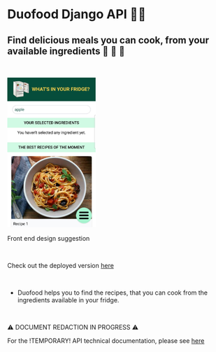 # Duofood Django API 👨‍🍳       

## Find delicious meals you can cook, from your available ingredients  🍕 🍗 🍝 

&nbsp;



<img src="https://raw.githubusercontent.com/roldel/duofood-django-API/main/frontend.jpeg" width="40%">

Front end design suggestion

&nbsp;

Check out the deployed version [here](https://duofood.eu.pythonanywhere.com/)

&nbsp;



- Duofood helps you to find the recipes, that you can cook from the ingredients available in your fridge.


&nbsp;
&nbsp;

⚠️ DOCUMENT REDACTION IN PROGRESS ⚠️

For the !TEMPORARY! API technical documentation, please see [here](https://duofood.eu.pythonanywhere.com/techdoc)




